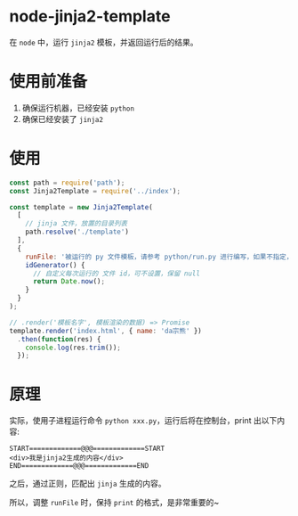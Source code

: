 # node-jinja2-template

在 `node` 中，运行 `jinja2` 模板，并返回运行后的结果。

# 使用前准备

1. 确保运行机器，已经安装 `python`
2. 确保已经安装了 `jinja2`

# 使用
```javascript
const path = require('path');
const Jinja2Template = require('../index');

const template = new Jinja2Template(
  [ 
    // jinja 文件，放置的目录列表
    path.resolve('./template') 
  ],
  {
    runFile: '被运行的 py 文件模板，请参考 python/run.py 进行编写，如果不指定，就使用默认的运行模板',
    idGenerator() {
      // 自定义每次运行的 文件 id，可不设置，保留 null
      return Date.now();
    }
  }
);

// .render('模板名字', 模板渲染的数据) => Promise
template.render('index.html', { name: 'da宗熊' })
  .then(function(res) {
    console.log(res.trim());
  });
```

# 原理
实际，使用子进程运行命令 `python xxx.py`，运行后将在控制台，print 出以下内容:
```text
START=============@@@=============START
<div>我是jinja2生成的内容</div>
END=============@@@=============END
```
之后，通过正则，匹配出 `jinja` 生成的内容。

所以，调整 `runFile` 时，保持 `print` 的格式，是非常重要的~